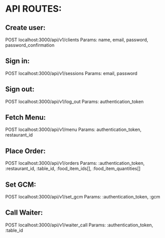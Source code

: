 # API ROUTES:

## Create user:

POST localhost:3000/api/v1/clients
Params: name, email, password, password_confirmation

## Sign in:

POST localhost:3000/api/v1/sessions
Params: email, password

## Sign out:

POST localhost:3000/api/v1/log_out
Params: authentication_token

## Fetch Menu:

POST localhost:3000/api/v1/menu
Params: authentication_token, restaurant_id

## Place Order:
POST localhost:3000/api/v1/orders
Params: :authentication_token, :restaurant_id, :table_id, :food_item_ids[], :food_item_quantities[]

## Set GCM:
POST localhost:3000/api/v1/set_gcm
Params: :authentication_token, :gcm

## Call Waiter:
POST localhost:3000/api/v1/waiter_call
Params: :authentication_token, :table_id